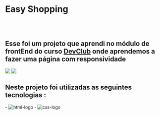 <h1>Easy Shopping</h1>
<br>
<br>
<h2>Esse foi um projeto que aprendi no módulo de frontEnd do curso <a href="https://rodolfomori.com.br/devclub/">DevClub</a> onde aprendemos a fazer uma página com responsividade</h2>

<img src="https://github.com/caioPeres/Projeto-Responsivo/blob/master/img/Easy%201.png?raw=true" />
<img src="https://github.com/caioPeres/Projeto-Responsivo/blob/master/img/easy%202.png?raw=true" />

<h2>Neste projeto foi utilizadas as seguintes tecnologias :</h2>
- <img src="https://img.shields.io/badge/HTML5-E34F26?style=for-the-badge&logo=html5&logoColor=white" alt="html-logo" />
- <img src="https://img.shields.io/badge/CSS3-1572B6?style=for-the-badge&logo=css3&logoColor=white" alt="css-logo" />
